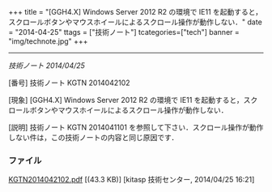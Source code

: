 +++
title = "[GGH4.X] Windows Server 2012 R2 の環境で IE11 を起動すると，スクロールボタンやマウスホイールによるスクロール操作が動作しない．"
date = "2014-04-25"
ttags = ["技術ノート"]
tcategories=["tech"]
banner = "img/technote.jpg"
+++

--------------------------------------------------------------------------------------------------------------------------------

*技術ノート
2014/04/25*


[番号]
技術ノート KGTN 2014042102

[現象]
[GGH4.X] Windows Server 2012 R2 の環境で IE11
を起動すると，スクロールボタンやマウスホイールによるスクロール操作が動作しない．

[説明]
技術ノート KGTN 2014041101
を参照して下さい．スクロール操作が動作しない件は，この技術ノートの内容と同じ原因です．


### ファイル





[KGTN2014042102.pdf](http://techreport.kitasp.net/attachments/download/1666/KGTN2014042102.pdf)
 [(43.3 KB)] [kitasp 技術センター, 2014/04/25
16:21]

